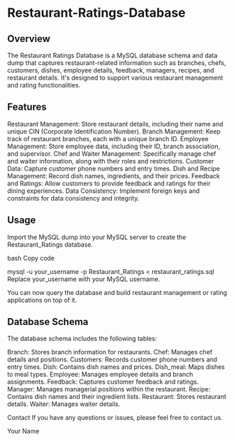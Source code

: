 # Restaurant-Ratings-Database
## Overview
The Restaurant Ratings Database is a MySQL database schema and data dump that captures restaurant-related information such as branches, chefs, customers, dishes, employee details, feedback, managers, recipes, and restaurant details. It's designed to support various restaurant management and rating functionalities.

## Features
Restaurant Management: Store restaurant details, including their name and unique CIN (Corporate Identification Number).
Branch Management: Keep track of restaurant branches, each with a unique branch ID.
Employee Management: Store employee data, including their ID, branch association, and supervisor.
Chef and Waiter Management: Specifically manage chef and waiter information, along with their roles and restrictions.
Customer Data: Capture customer phone numbers and entry times.
Dish and Recipe Management: Record dish names, ingredients, and their prices.
Feedback and Ratings: Allow customers to provide feedback and ratings for their dining experiences.
Data Consistency: Implement foreign keys and constraints for data consistency and integrity.
## Usage
Import the MySQL dump into your MySQL server to create the Restaurant_Ratings database.

bash
Copy code

mysql -u your_username -p Restaurant_Ratings < restaurant_ratings.sql
Replace your_username with your MySQL username.

You can now query the database and build restaurant management or rating applications on top of it.

## Database Schema
The database schema includes the following tables:

Branch: Stores branch information for restaurants.
Chef: Manages chef details and positions.
Customers: Records customer phone numbers and entry times.
Dish: Contains dish names and prices.
Dish_meal: Maps dishes to meal types.
Employee: Manages employee details and branch assignments.
Feedback: Captures customer feedback and ratings.
Manager: Manages managerial positions within the restaurant.
Recipe: Contains dish names and their ingredient lists.
Restaurant: Stores restaurant details.
Waiter: Manages waiter details.


Contact
If you have any questions or issues, please feel free to contact us.

Your Name

